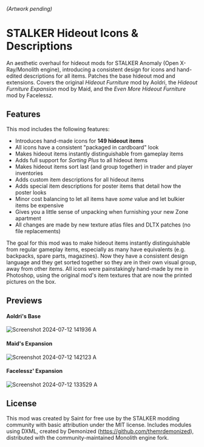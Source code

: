 *(Artwork pending)*

# STALKER Hideout Icons & Descriptions

An aesthetic overhaul for hideout mods for STALKER Anomaly (Open X-Ray/Monolith engine), introducing a consistent design for icons and hand-edited descriptions for all items. Patches the base hideout mod and extensions. Covers the original *Hideout Furniture* mod by Aoldri, the *Hideout Furniture Expansion* mod by Maid, and the *Even More Hideout Furniture* mod by Facelessz.

## Features

This mod includes the following features:

- Introduces hand-made icons for **149 hideout items**
- All icons have a consistent "packaged in cardboard" look
- Makes hideout items instantly distinguishable from gameplay items
- Adds full support for *Sorting Plus* to all hideout items
- Makes hideout items sort last (and group together) in trader and player inventories
- Adds custom item descriptions for all hideout items
- Adds special item descriptions for poster items that detail how the poster looks
- Minor cost balancing to let all items have *some* value and let bulkier items be expensive
- Gives you a little sense of unpacking when furnishing your new Zone apartment
- All changes are made by new texture atlas files and DLTX patches (no file replacements)

The goal for this mod was to make hideout items instantly distinguishable from regular gameplay items, especially as many have equivalents (e.g. backpacks, spare parts, magazines). Now they have a consistent design language and they get sorted together so they are in their own visual group, away from other items. All icons were painstakingly hand-made by me in Photoshop, using the original mod's item textures that are now the printed pictures on the box.

## Previews

#### Aoldri's Base

![Screenshot 2024-07-12 141936 A](https://github.com/user-attachments/assets/08769191-f4ae-424c-9d64-ff62108ce4aa)

#### Maid's Expansion

![Screenshot 2024-07-12 142123 A](https://github.com/user-attachments/assets/d89ac400-0558-4278-b8a8-b2d8e62d8165)

#### Facelessz' Expansion

![Screenshot 2024-07-12 133529 A](https://github.com/user-attachments/assets/789747c7-f280-40a1-b41e-813e641c3284)

## License

This mod was created by Saint for free use by the STALKER modding community with basic attribution under the MIT license. Includes modules using DXML, created by Demonized (https://github.com/themrdemonized), distributed with the community-maintained Monolith engine fork.
